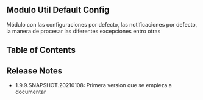 ## Modulo Util Default Config

Módulo con las configuraciones por defecto, las notificaciones por defecto, la manera de procesar las diferentes excepciones entro otras

## Table of Contents

## Release Notes
- 1.9.9.SNAPSHOT.20210108: Primera version que se empieza a documentar
